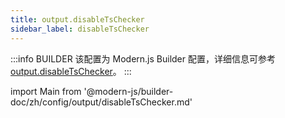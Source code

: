 ```yaml
---
title: output.disableTsChecker
sidebar_label: disableTsChecker
---
```


:::info BUILDER
该配置为 Modern.js Builder 配置，详细信息可参考 [output.disableTsChecker](https://modernjs.dev/builder/zh/api/config-output.html#output-disabletschecker)。
:::

import Main from '@modern-js/builder-doc/zh/config/output/disableTsChecker.md'

<Main />
